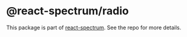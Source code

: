 # @react-spectrum/radio

This package is part of [react-spectrum](https://github.com/watheia/spectrum). See the repo for more details.
